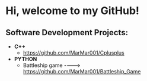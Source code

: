 <h1>Hi, welcome to my GitHub!</h1>

<h2> Software Development Projects:</h2>

- <b>C++</b>
  - https://github.com/MarMar001/Cplusplus
- <b>PYTHON</b>
  - Battleship game  ---->  https://github.com/MarMar001/Battleship_Game

